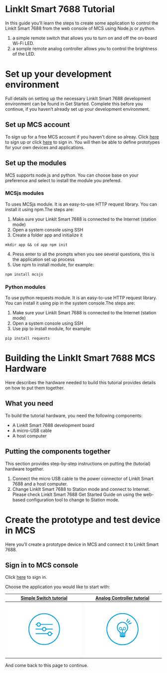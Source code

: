 # LinkIt Smart 7688 Tutorial

In this guide you’ll learn the steps to create some application to control the LinkIt Smart 7688 from the web console of MCS using Node.js or python.

1. a simple remote switch that allows you to turn on and off the on-board Wi-Fi LED.
2. a somple remote analog controller allows you to control the brightness of the LED.

# Set up your development environment

Full details on setting up the necessary LinkIt Smart 7688 development environment can be found in Get Started. Complete this before you continue, if you haven’t already set up your development environment.


## Set up MCS account

To sign up for a free MCS account if you haven't done so alreay. Click [here](https://mcs.mediatek.com/oauth/en/signup) to sign up or click [here](https://mcs.mediatek.com/oauth/en/login) to sign in. You will then be able to define prototypes for your own devices and applications.

## Set up the modules

MCS supports node.js and python. You can choose base on your preference and select to install the module you prefered.

### MCSjs modules

To uses MCSjs module. It is an easy-to-use HTTP request library. You can install it using npm.The steps are:

1. Make sure your LinkIt Smart 7688 is connected to the Internet (station mode)
2. Open a system console using SSH
3. Create a folder app and initialize it
```
mkdir app && cd app npm init
```
4. Press enter to all the prompts when you see several questions, this is the application set up process
5. Use npm to install module, for example:
```
npm install mcsjs
```

### Python modules

To use python requests module. It is an easy-to-use HTTP request library. You can install it using pip in the system console.The steps are:

1. Make sure your LinkIt Smart 7688 is connected to the Internet (station mode)
2. Open a system console using SSH
3. Use pip to install module, for example:
```
pip install requests
```


# Building the LinkIt Smart 7688 MCS Hardware
Here describes the hardware needed to build this tutorial provides details on how to put them together.

## What you need
To build the tutorial hardware, you need the following components:

* A LinkIt Smart 7688 development board
* A micro-USB cable
* A host computer

## Putting the components together

This section provides step-by-step instructions on putting the (tutorial) hardware together.
1. Connect the micro USB cable to the power connector of LinkIt Smart 7688 and a host computer.
2. Change LinkIt Smart 7688 to Station mode and connect to Internet. Please check LinkIt Smart 7688 Get Started Guide on using the web-based configuration tool to change to Station mode.

# Create the prototype and test device in MCS
Here you’ll create a prototype device in MCS and connect it to LinkIt Smart 7688.

## Sign in to MCS console
Click [here](https://mcs.mediatek.com/oauth/en/login) to sign in.



Choose the application you would like to start with:

| [Simple Switch tutorial](../tutorial/7688_led_tutorial) | [Analog Controller tutorial](../tutorial/7688_analog_tutorial) |
| -- | -- |
|[![](../images/Linkit_ONE/img_linkitone_25.png)](../tutorial/7688_led_tutorial)|[![](../images/Linkit_ONE/img_linkitone_26.png)](../tutorial/7688_analog_tutorial)|


And come back to this page to continue.
